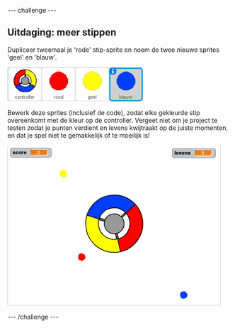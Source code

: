 --- challenge ---

## Uitdaging: meer stippen

Dupliceer tweemaal je 'rode' stip-sprite en noem de twee nieuwe sprites 'geel' en 'blauw'.

![screenshot](images/dots-more-dots.png)

Bewerk deze sprites (inclusief de code), zodat elke gekleurde stip overeenkomt met de kleur op de controller. Vergeet niet om je project te testen zodat je punten verdient en levens kwijtraakt op de juiste momenten, en dat je spel niet te gemakkelijk of te moeilijk is!

![screenshot](images/dots-all-test.png)

--- /challenge ---